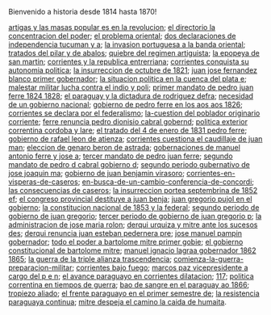 Bienvenido a historia desde 1814 hasta 1870!

[artigas y las masas popular es en la revolucion](65-artigas-y-las-masas-popular-es-en-la-revolucion); 
[el directorio la concentracion del poder](66-el-directorio-la-concentracion-del-poder); 
[el problema oriental](67-el-problema-oriental); 
[dos declaraciones de independencia tucuman y a](68-dos-declaraciones-de-independencia-tucuman-y-a); 
[la invasion portuguesa a la banda oriental](69-la-invasion-portuguesa-a-la-banda-oriental); 
[tratados del pilar y de abalos](70-tratados-del-pilar-y-de-abalos); 
[quiebre del regimen artiguista](71-quiebre-del-regimen-artiguista); 
[la epopeya de san martin](72-la-epopeya-de-san-martin); 
[corrientes y la republica entrerriana](73-corrientes-y-la-republica-entrerriana); 
[corrientes conquista su autonomia politica](74-corrientes-conquista-su-autonomia-politica); 
[la insurreccion de octubre de 1821](75-la-insurreccion-de-octubre-de-1821); 
[juan jose fernandez blanco primer gobernador](76-juan-jose-fernandez-blanco-primer-gobernador); 
[la situacion politica en la cuenca del plata e](77-la-situacion-politica-en-la-cuenca-del-plata-e); 
[malestar militar lucha contra el indio y poli](78-malestar-militar-lucha-contra-el-indio-y-poli); 
[primer mandato de pedro juan ferre 1824 1828](79-primer-mandato-de-pedro-juan-ferre-1824-1828); 
[el paraguay y la dictadura de rodriguez defra](80-el-paraguay-y-la-dictadura-de-rodriguez-defra); 
[necesidad de un gobierno nacional](81-necesidad-de-un-gobierno-nacional); 
[gobierno de pedro ferre en los aos aos 1826](82-gobierno-de-pedro-ferre-en-los-aos-aos-1826); 
[corrientes se declara por el federalismo](83-corrientes-se-declara-por-el-federalismo); 
[la-cuestion del poblador originario corriente](84-la-cuestion-del-poblador-originario-corriente); 
[ferre renuncia pedro dionisio cabral gobernd](85-ferre-renuncia-pedro-dionisio-cabral-gobernd); 
[politica exterior correntina cordoba y lare](86-politica-exterior-correntina-cordoba-y-lare); 
[el tratado del 4 de enero de 1831 pedro ferre](87-el-tratado-del-4-de-enero-de-1831-pedro-ferre); 
[gobierno de rafael leon de atienza](88-gobierno-de-rafael-leon-de-atienza); 
[corrientes cuestiona el caudillaje de juan man](89-corrientes-cuestiona-el-caudillaje-de-juan-man); 
[eleccion de genaro beron de astrada](90-eleccion-de-genaro-beron-de-astrada); 
[gobernaciones de manuel antonio ferre y jose a](91-gobernaciones-de-manuel-antonio-ferre-y-jose-a); 
[tercer mandato de pedro juan ferre](92-tercer-mandato-de-pedro-juan-ferre); 
[segundo mandato de pedro d cabral gobierno d](93-segundo-mandato-de-pedro-d-cabral-gobierno-d); 
[segundo periodo gubernativo de jose joaquin ma](94-segundo-periodo-gubernativo-de-jose-joaquin-ma); 
[gobierno de juan benjamin virasoro](95-gobierno-de-juan-benjamin-virasoro); 
[corrientes-en-visperas-de-caseros](96-corrientes-en-visperas-de-caseros); 
[en-busca-de-un-cambio-conferencia-de-concordi](97-en-busca-de-un-cambio-conferencia-de-concordi); 
[las consecuencias de caseros](98-las-consecuencias-de-caseros); 
[la insurreccion portea septembrina de 1852 ef](99-la-insurreccion-portea-septembrina-de-1852-ef); 
[el congreso provincial destituye a juan benja](100-el-congreso-provincial-destituye-a-juan-benja); 
[juan gregorio pujol en el gobierno](101-juan-gregorio-pujol-en-el-gobierno); 
[la constitucion nacional de 1853 y la federal](102-la-constitucion-nacional-de-1853-y-la-federal); 
[segundo periodo de gobierno de juan gregorio](103-segundo-periodo-de-gobierno-de-juan-gregorio); 
[tercer periodo de gobierno de juan gregorio p](104-tercer-periodo-de-gobierno-de-juan-gregorio-p); 
[la administracion de jose maria rolon](105-la-administracion-de-jose-maria-rolon); 
[derqui urquiza y mitre ante los sucesos des](106-derqui-urquiza-y-mitre-ante-los-sucesos-des); 
[derqui renuncia juan esteban pedernera pre](107-derqui-renuncia-juan-esteban-pedernera-pre); 
[jose manuel pampin gobernador](108-jose-manuel-pampin-gobernador); 
[todo el poder a bartolome mitre primer gobie](109-todo-el-poder-a-bartolome-mitre-primer-gobie); 
[el gobierno constitucional de bartolome mitre](110-el-gobierno-constitucional-de-bartolome-mitre); 
[manuel ignacio lagraa gobernador 1862 1865](111-manuel-ignacio-lagraa-gobernador-1862-1865); 
[la guerra de la triple alianza trascendencia](112-la-guerra-de-la-triple-alianza-trascendencia); 
[comienza-la-guerra-preparacion-militar](113-comienza-la-guerra-preparacion-militar); 
[corrientes bajo fuego](114-corrientes-bajo-fuego); 
[marcos paz vicepresidente a cargo del p e n](115-marcos-paz-vicepresidente-a-cargo-del-p-e-n); 
[el avance paraguayo en corrientes dilatacion](116-el-avance-paraguayo-en-corrientes-dilatacion); 
[117](117); 
[politica correntina en tiempos de guerra](118-politica-correntina-en-tiempos-de-guerra); 
[bao de sangre en el paraguay ao 1866](119-bao-de-sangre-en-el-paraguay-ao-1866); 
[tropiezo aliado](120-tropiezo-aliado); 
[el frente paraguayo en el primer semestre de](121-el-frente-paraguayo-en-el-primer-semestre-de); 
[la resistencia paraguaya continua](122-la-resistencia-paraguaya-continua); 
[mitre despeja el camino la caida de humaita](123-mitre-despeja-el-camino-la-caida-de-humaita). 